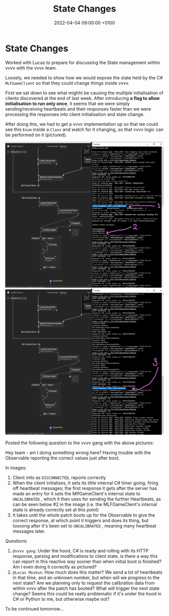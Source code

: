 ﻿---
layout: post
title:  "State Changes"
date:   2022-04-04 09:00:00 +0100
categories: evolver
---


# State Changes

Worked with Lucas to prepare for discussing the State management within vvvv with the vvvv team. 

Loosely, we needed to show how we would expose the state held by the C# `MLFGameClient` so that they could change things inside vvvv.

First we sat down to see what mighht be causing the multiple initialisation of clients discovered at the end of last week. After introducing **a flag to allow initialisation to run only once**, it seems that we were simply sending/receiving heartbeats and their responses faster than we were processing the responses into client initialisation and state change.

After doing this, we had to get a vvvv implementation up so that we could see this `Enum` inside a `Class` and watch for it changing, so that vvvv logic can be performed on it (pictured).

<a href="/docs/assets/images/heartbeat/states (1).png">
<img src="/docs/assets/images/heartbeat/states (1).png" width="600" alt="hb sub error">
</a>

<a href="/docs/assets/images/heartbeat/states (2).png">
<img src="/docs/assets/images/heartbeat/states (2).png" width="600" alt="hb sub error">
</a>


Posted the following question to the vvvv gang with the above pictures:

Hey team - am I doing something wrong here? Having trouble with the Observable reporting the correct values just after boot.

In images:
1. Client inits as `DISCONNECTED`, reports correctly
2. When the client initialises, it sets its little internal C# timer going, firing off heartbeat messages; the first response it gets after the server has made an entry for it sets the MlfGameClient's internal state to `UNCALIBRATED` , which it then uses for sending the further Heartbeats, as can be seen below #2 in the image (i.e. the MLFGameClient's internal state is already correctly set at this point)
3. It takes until the whole patch boots up for the Observable to give the correct response, at which point it triggers and does its thing, but loooong after it's been set to `UNCALIBRATED` , meaning many heartbeat messages later.


Questions:
1. `@vvvv gang`: Under the hood, C# is ready and rolling with its HTTP response, parsing and modifications to client state, is there a way this can report in this reactive way sooner than when initial boot is finished? Am I even doing it correctly as pictured?
2. `@Lucas Moskun`: How much does this matter? We send a lot of heartbeats in that time, and an unknown number, but when will we progress to the next state? Are we planning only to request the calibration data from within vvvv after the patch has booted? What will trigger the next state change? Seems this could be really problematic if it's under the hood in C# or Python to me, but otherwise maybe not?

To be continued tomorrow...
